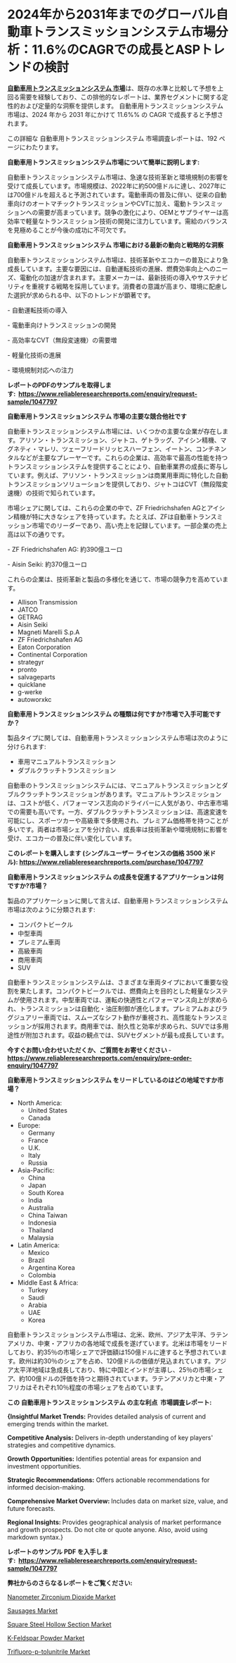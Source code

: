 <p><h1>2024年から2031年までのグローバル自動車トランスミッションシステム市場分析：11.6%のCAGRでの成長とASPトレンドの検討</h1></p><p data-sourcepos="1:1-1:157"><strong><a href="https://www.reliableresearchreports.com/automotive-transmission-systems-r1047797?utm_campaign=107&utm_medium=36&utm_source=Github&utm_content=ia&utm_term=06122024&utm_id=automotive-transmission-systems">自動車用トランスミッションシステム 市場</a></strong>は、既存の水準と比較して予想を上回る需要を経験しており、この排他的なレポートは、業界セグメントに関する定性的および定量的な洞察を提供します。 自動車用トランスミッションシステム 市場は、2024 年から 2031 年にかけて 11.6%% の CAGR で成長すると予想されます。</p>
<p data-sourcepos="3:1-3:50">この詳細な 自動車用トランスミッションシステム 市場調査レポートは、192 ページにわたります。</p>
<p><strong>自動車用トランスミッションシステム市場について簡単に説明します:</strong></p>
<p><p>自動車トランスミッションシステム市場は、急速な技術革新と環境規制の影響を受けて成長しています。市場規模は、2022年に約500億ドルに達し、2027年には700億ドルを超えると予測されています。電動車両の普及に伴い、従来の自動車向けのオートマチックトランスミッションやCVTに加え、電動トランスミッションへの需要が高まっています。競争の激化により、OEMとサプライヤーは高効率で軽量なトランスミッション技術の開発に注力しています。需給のバランスを見極めることが今後の成功に不可欠です。</p></p>
<p><strong>自動車用トランスミッションシステム 市場における最新の動向と戦略的な洞察</strong></p>
<p><p>自動車トランスミッションシステム市場は、技術革新やエコカーの普及により急成長しています。主要な要因には、自動運転技術の進展、燃費効率向上へのニーズ、電動化の加速が含まれます。主要メーカーは、最新技術の導入やサステナビリティを重視する戦略を採用しています。消費者の意識が高まり、環境に配慮した選択が求められる中、以下のトレンドが顕著です。</p><p>- 自動運転技術の導入</p><p>- 電動車向けトランスミッションの開発</p><p>- 高効率なCVT（無段変速機）の需要増</p><p>- 軽量化技術の進展</p><p>- 環境規制対応への注力</p></p>
<p><strong>レポートのPDFのサンプルを取得します</strong><strong>:&nbsp;&nbsp;<a href="https://www.reliableresearchreports.com/enquiry/request-sample/1047797?utm_campaign=107&utm_medium=36&utm_source=Github&utm_content=ia&utm_term=06122024&utm_id=automotive-transmission-systems">https://www.reliableresearchreports.com/enquiry/request-sample/1047797</a></strong></p>
<p><strong>自動車用トランスミッションシステム 市場の主要な競合他社です</strong></p>
<p><p>自動車トランスミッションシステム市場には、いくつかの主要な企業が存在します。アリソン・トランスミッション、ジャトコ、ゲトラッグ、アイシン精機、マグネティ・マレリ、ツェーフリードリッヒスハーフェン、イートン、コンチネンタルなどが主要なプレーヤーです。これらの企業は、高効率で最高の性能を持つトランスミッションシステムを提供することにより、自動車業界の成長に寄与しています。例えば、アリソン・トランスミッションは商業用車両に特化した自動トランスミッションソリューションを提供しており、ジャトコはCVT（無段階変速機）の技術で知られています。</p><p>市場シェアに関しては、これらの企業の中で、ZF Friedrichshafen AGとアイシン精機が特に大きなシェアを持っています。たとえば、ZFは自動車トランスミッション市場でのリーダーであり、高い売上を記録しています。一部企業の売上高は以下の通りです。</p><p>- ZF Friedrichshafen AG: 約390億ユーロ</p><p>- Aisin Seiki: 約370億ユーロ</p><p>これらの企業は、技術革新と製品の多様化を通じて、市場の競争力を高めています。</p></p>
<p><ul><li>Allison Transmission</li><li>JATCO</li><li>GETRAG</li><li>Aisin Seiki</li><li>Magneti Marelli S.p.A</li><li>ZF Friedrichshafen AG</li><li>Eaton Corporation</li><li>Continental Corporation</li><li>strategyr</li><li>pronto</li><li>salvageparts</li><li>quicklane</li><li>g-werke</li><li>autoworxkc</li></ul></p>
<p><strong>自動車用トランスミッションシステム の種類は何ですか?市場で入手可能ですか？</strong></p>
<p>製品タイプに関しては、自動車用トランスミッションシステム市場は次のように分けられます:</p>
<p><ul><li>車用マニュアルトランスミッション</li><li>ダブルクラッチトランスミッション</li></ul></p>
<p><p>自動車のトランスミッションシステムには、マニュアルトランスミッションとダブルクラッチトランスミッションがあります。マニュアルトランスミッションは、コストが低く、パフォーマンス志向のドライバーに人気があり、中古車市場での需要も高いです。一方、ダブルクラッチトランスミッションは、高速変速を可能にし、スポーツカーや高級車で多使用され、プレミアム価格帯を持つことが多いです。両者は市場シェアを分け合い、成長率は技術革新や環境規制に影響を受け、エコカーの普及に伴い変化しています。</p></p>
<p><strong>このレポートを購入します (シングルユーザー ライセンスの価格 3500 米ドル):&nbsp;<a href="https://www.reliableresearchreports.com/purchase/1047797?utm_campaign=107&utm_medium=36&utm_source=Github&utm_content=ia&utm_term=06122024&utm_id=automotive-transmission-systems">https://www.reliableresearchreports.com/purchase/1047797</a></strong></p>
<p><strong>自動車用トランスミッションシステム の成長を促進するアプリケーションは何ですか?市場？</strong></p>
<p>製品のアプリケーションに関して言えば、自動車用トランスミッションシステム市場は次のように分類されます:</p>
<p><ul><li>コンパクトビークル</li><li>中型車両</li><li>プレミアム車両</li><li>高級車両</li><li>商用車両</li><li>SUV</li></ul></p>
<p><p>自動車トランスミッションシステムは、さまざまな車両タイプにおいて重要な役割を果たします。コンパクトビークルでは、燃費向上を目的とした軽量なシステムが使用されます。中型車両では、運転の快適性とパフォーマンス向上が求められ、トランスミッションは自動化・油圧制御が進化します。プレミアムおよびラグジュアリー車両では、スムーズなシフト動作が重視され、高性能なトランスミッションが採用されます。商用車では、耐久性と効率が求められ、SUVでは多用途性が附加されます。収益の観点では、SUVセグメントが最も成長しています。</p></p>
<p><strong>今すぐお問い合わせいただくか、ご質問をお寄せください</strong><strong>&nbsp;</strong>-<strong><a href="https://www.reliableresearchreports.com/enquiry/pre-order-enquiry/1047797?utm_campaign=107&utm_medium=36&utm_source=Github&utm_content=ia&utm_term=06122024&utm_id=automotive-transmission-systems">https://www.reliableresearchreports.com/enquiry/pre-order-enquiry/1047797</a></strong></p>
<p><strong>自動車用トランスミッションシステム をリードしているのはどの地域ですか市場？</strong></p>
<p><ul>
    <li>
        North America:
        <ul>
            <li>United States</li>
            <li>Canada</li>
        </ul>
    </li>
    <li>
        Europe:
        <ul>
            <li>Germany</li>
            <li>France</li>
            <li>U.K.</li>
            <li>Italy</li>
            <li>Russia</li>
        </ul>
    </li>
    <li>
        Asia-Pacific:
        <ul>
            <li>China</li>
            <li>Japan</li>
            <li>South Korea</li>
            <li>India</li>
            <li>Australia</li>
            <li>China Taiwan</li>
            <li>Indonesia</li>
            <li>Thailand</li>
            <li>Malaysia</li>
        </ul>
    </li>
    <li>
        Latin America:
        <ul>
            <li>Mexico</li>
            <li>Brazil</li>
            <li>Argentina Korea</li>
            <li>Colombia</li>
        </ul>
    </li>
    <li>
        Middle East & Africa:
        <ul>
            <li>Turkey</li>
            <li>Saudi</li>
            <li>Arabia</li>
            <li>UAE</li>
            <li>Korea</li>
        </ul>
    </li>
    </ul></p>
<p><p>自動車トランスミッションシステム市場は、北米、欧州、アジア太平洋、ラテンアメリカ、中東・アフリカの各地域で成長を遂げています。北米は市場をリードしており、約35％の市場シェアで評価額は150億ドルに達すると予想されています。欧州は約30％のシェアを占め、120億ドルの価値が見込まれています。アジア太平洋地域は急成長しており、特に中国とインドが主導し、25％の市場シェア、約100億ドルの評価を持つと期待されています。ラテンアメリカと中東・アフリカはそれぞれ10％程度の市場シェアを占めています。</p></p>
<p><strong>この 自動車用トランスミッションシステム の主な利点&nbsp; 市場調査レポート:</strong></p>
<p><strong>{Insightful Market Trends:</strong> Provides detailed analysis of current and emerging trends within the market.</p>
<p><strong>Competitive Analysis:</strong> Delivers in-depth understanding of key players' strategies and competitive dynamics.</p>
<p><strong>Growth Opportunities:</strong> Identifies potential areas for expansion and investment opportunities.</p>
<p><strong>Strategic Recommendations:</strong> Offers actionable recommendations for informed decision-making.</p>
<p><strong>Comprehensive Market Overview: </strong>Includes data on market size, value, and future forecasts.</p>
<p><strong>Regional Insights: </strong>Provides geographical analysis of market performance and growth prospects. Do not cite or quote anyone. Also, avoid using markdown syntax.}</p>
<p><strong>レポートのサンプル PDF を入手します:&nbsp;</strong><strong>&nbsp;<a href="https://www.reliableresearchreports.com/enquiry/request-sample/1047797?utm_campaign=107&utm_medium=36&utm_source=Github&utm_content=ia&utm_term=06122024&utm_id=automotive-transmission-systems">https://www.reliableresearchreports.com/enquiry/request-sample/1047797</a></strong></p>
<p></p>
<p><strong>弊社からのさらなるレポートをご覧ください:</strong></p>
<p><p><a href="https://github.com/luckyshygirl/Market-Research-Report-List-7/blob/main/nanometer-zirconium-dioxide-market.md?utm_campaign=107&utm_medium=36&utm_source=Github&utm_content=ia&utm_term=06122024&utm_id=automotive-transmission-systems">Nanometer Zirconium Dioxide Market</a></p><p><a href="https://www.linkedin.com/pulse/sausages-market-revenue-demand-forecast-91-cagr-from-2024-r175e?utm_campaign=107&utm_medium=36&utm_source=Github&utm_content=ia&utm_term=06122024&utm_id=automotive-transmission-systems">Sausages Market</a></p><p><a href="https://issuu.com/reportprime-2/docs/square-steel-hollow-section-market-size-2030.pptx?utm_campaign=107&utm_medium=36&utm_source=Github&utm_content=ia&utm_term=06122024&utm_id=automotive-transmission-systems">Square Steel Hollow Section Market</a></p><p><a href="https://github.com/petbigbeepjn/Market-Research-Report-List-1/blob/main/k-feldspar-powder-market.md?utm_campaign=107&utm_medium=36&utm_source=Github&utm_content=ia&utm_term=06122024&utm_id=automotive-transmission-systems">K-Feldspar Powder Market</a></p><p><a href="https://issuu.com/reportprime-2/docs/trifluoro-p-tolunitrile-market-size-2030.pptx?utm_campaign=107&utm_medium=36&utm_source=Github&utm_content=ia&utm_term=06122024&utm_id=automotive-transmission-systems">Trifluoro-p-tolunitrile Market</a></p></p>